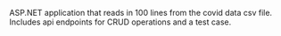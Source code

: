 ASP.NET application that reads in 100 lines from the covid data csv file. Includes api endpoints for CRUD operations and a test case. 
